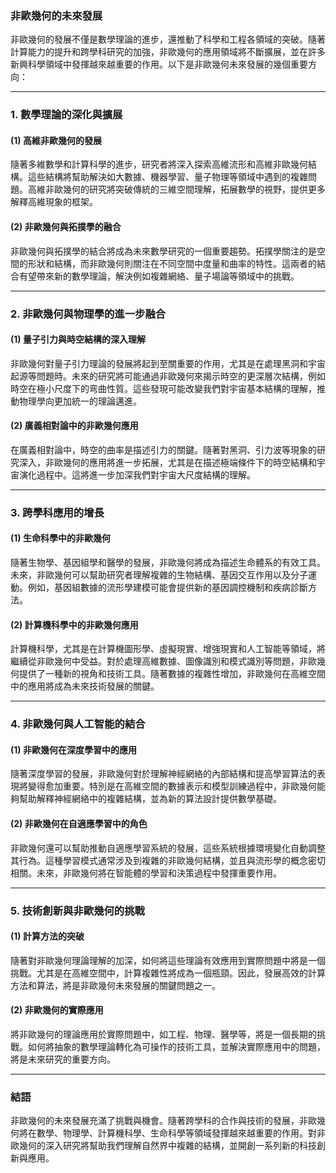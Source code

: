 ### **非歐幾何的未來發展**

非歐幾何的發展不僅是數學理論的進步，還推動了科學和工程各領域的突破。隨著計算能力的提升和跨學科研究的加強，非歐幾何的應用領域將不斷擴展，並在許多新興科學領域中發揮越來越重要的作用。以下是非歐幾何未來發展的幾個重要方向：

---

### **1. 數學理論的深化與擴展**

#### **(1) 高維非歐幾何的發展**

隨著多維數學和計算科學的進步，研究者將深入探索高維流形和高維非歐幾何結構。這些結構將幫助解決如大數據、機器學習、量子物理等領域中遇到的複雜問題。高維非歐幾何的研究將突破傳統的三維空間理解，拓展數學的視野，提供更多解釋高維現象的框架。

#### **(2) 非歐幾何與拓撲學的融合**

非歐幾何與拓撲學的結合將成為未來數學研究的一個重要趨勢。拓撲學關注的是空間的形狀和結構，而非歐幾何則關注在不同空間中度量和曲率的特性。這兩者的結合有望帶來新的數學理論，解決例如複雜網絡、量子場論等領域中的挑戰。

---

### **2. 非歐幾何與物理學的進一步融合**

#### **(1) 量子引力與時空結構的深入理解**

非歐幾何對量子引力理論的發展將起到至關重要的作用，尤其是在處理黑洞和宇宙起源等問題時。未來的研究將可能通過非歐幾何來揭示時空的更深層次結構，例如時空在極小尺度下的弯曲性質。這些發現可能改變我們對宇宙基本結構的理解，推動物理學向更加統一的理論邁進。

#### **(2) 廣義相對論中的非歐幾何應用**

在廣義相對論中，時空的曲率是描述引力的關鍵。隨著對黑洞、引力波等現象的研究深入，非歐幾何的應用將進一步拓展，尤其是在描述極端條件下的時空結構和宇宙演化過程中。這將進一步加深我們對宇宙大尺度結構的理解。

---

### **3. 跨學科應用的增長**

#### **(1) 生命科學中的非歐幾何**

隨著生物學、基因組學和醫學的發展，非歐幾何將成為描述生命體系的有效工具。未來，非歐幾何可以幫助研究者理解複雜的生物結構、基因交互作用以及分子運動。例如，基因組數據的流形學建模可能會提供新的基因調控機制和疾病診斷方法。

#### **(2) 計算機科學中的非歐幾何應用**

計算機科學，尤其是在計算機圖形學、虛擬現實、增強現實和人工智能等領域，將繼續從非歐幾何中受益。對於處理高維數據、圖像識別和模式識別等問題，非歐幾何提供了一種新的視角和技術工具。隨著數據的複雜性增加，非歐幾何在高維空間中的應用將成為未來技術發展的關鍵。

---

### **4. 非歐幾何與人工智能的結合**

#### **(1) 非歐幾何在深度學習中的應用**

隨著深度學習的發展，非歐幾何對於理解神經網絡的內部結構和提高學習算法的表現將變得愈加重要。特別是在高維空間的數據表示和模型訓練過程中，非歐幾何能夠幫助解釋神經網絡中的複雜結構，並為新的算法設計提供數學基礎。

#### **(2) 非歐幾何在自適應學習中的角色**

非歐幾何還可以幫助推動自適應學習系統的發展，這些系統根據環境變化自動調整其行為。這種學習模式通常涉及到複雜的非歐幾何結構，並且與流形學的概念密切相關。未來，非歐幾何將在智能體的學習和決策過程中發揮重要作用。

---

### **5. 技術創新與非歐幾何的挑戰**

#### **(1) 計算方法的突破**

隨著對非歐幾何理論理解的加深，如何將這些理論有效應用到實際問題中將是一個挑戰。尤其是在高維空間中，計算複雜性將成為一個瓶頸。因此，發展高效的計算方法和算法，將是非歐幾何未來發展的關鍵問題之一。

#### **(2) 非歐幾何的實際應用**

將非歐幾何的理論應用於實際問題中，如工程、物理、醫學等，將是一個長期的挑戰。如何將抽象的數學理論轉化為可操作的技術工具，並解決實際應用中的問題，將是未來研究的重要方向。

---

### **結語**

非歐幾何的未來發展充滿了挑戰與機會。隨著跨學科的合作與技術的發展，非歐幾何將在數學、物理學、計算機科學、生命科學等領域發揮越來越重要的作用。對非歐幾何的深入研究將幫助我們理解自然界中複雜的結構，並開創一系列新的科技創新與應用。